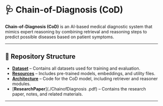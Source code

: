 # 🩺 Chain-of-Diagnosis (CoD)

**Chain-of-Diagnosis (CoD)** is an AI-based medical diagnostic system that mimics expert reasoning by combining retrieval and reasoning steps to predict possible diseases based on patient symptoms.

---

## 📂 Repository Structure

- [**Dataset**](./Dataset) – Contains all datasets used for training and evaluation.  
- [**Resources**](./Resources) – Includes pre-trained models, embeddings, and utility files.  
- [**Architecture**](./Architecture) – Code for the CoD model, including retriever and reasoner modules.
- [**ResearchPaper**](./ChainofDiagnosis .pdf) – Contains the research paper, notes, and related materials.


---
